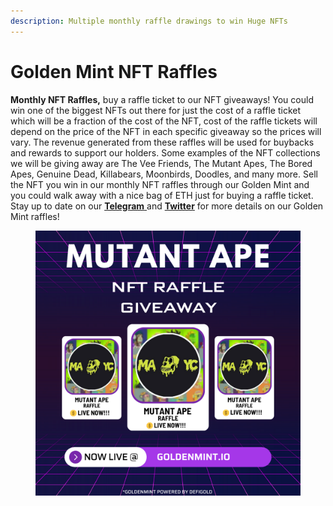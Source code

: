 ```yaml
---
description: Multiple monthly raffle drawings to win Huge NFTs
---
```


# Golden Mint NFT Raffles

**Monthly NFT Raffles,** buy a raffle ticket to our NFT giveaways! You could win one of the biggest NFTs out there for just the cost of a raffle ticket which will be a fraction of the cost of the NFT, cost of the raffle tickets will depend on the price of the NFT in each specific giveaway so the prices will vary. The revenue generated from these raffles will be used for buybacks and rewards to support our holders. Some examples of the NFT collections we will be giving away are The Vee Friends, The Mutant Apes, The Bored Apes, Genuine Dead, Killabears, Moonbirds, Doodles, and many more. Sell the NFT you win in our monthly NFT raffles through our Golden Mint and you could walk away with a nice bag of ETH just for buying a raffle ticket. Stay up to date on our [**Telegram** ](https://t.me/DefiGold\_Official)and [**Twitter**](https://twitter.com/Defi\_Gold\_Miner) for more details on our Golden Mint raffles!

<figure><img src="../.gitbook/assets/AAAA.png" alt=""><figcaption></figcaption></figure>
